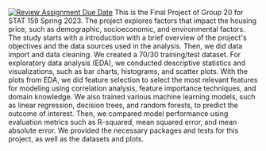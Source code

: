 [![Review Assignment Due Date](https://classroom.github.com/assets/deadline-readme-button-24ddc0f5d75046c5622901739e7c5dd533143b0c8e959d652212380cedb1ea36.svg)](https://classroom.github.com/a/LiaEl886)
This is the Final Project of Group 20 for STAT 159 Spring 2023. The project explores factors that impact the housing price, such as demographic, socioeconomic, and environmental factors. The study starts with a introduction with a brief overview of the project's objectives and the data sources used in the analysis. Then, we did data import and data cleaning. We created a 70/30 training/test dataset. For exploratory data analysis (EDA), we conducted descriptive statistics and visualizations, such as bar charts, histograms, and scatter plots. With the plots from EDA, we did feature selection to select the most relevant features for modeling using correlation analysis, feature importance techniques, and domain knowledge. We also trained various machine learning models, such as linear regression, decision trees, and random forests, to predict the outcome of interest. Then, we compared model performance using evaluation metrics such as R-squared, mean squared error, and mean absolute error. We provided the necessary packages and tests for this project, as well as the datasets and plots. 
